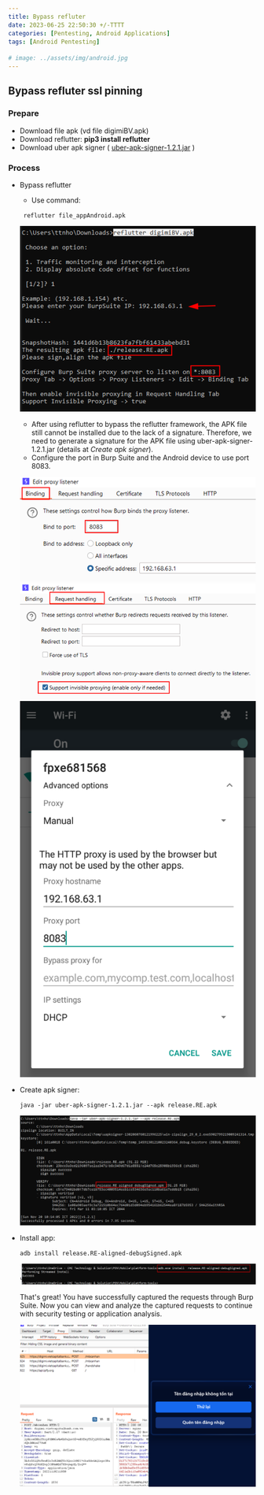 ```yaml
---
title: Bypass refluter 
date: 2023-06-25 22:50:30 +/-TTTT
categories: [Pentesting, Android Applications]
tags: [Android Pentesting] 

# image: ../assets/img/android.jpg
---
```


## Bypass refluter ssl pinning
### Prepare
- Download file apk (vd file digimiBV.apk)
- Download reflutter: 
	**pip3 install reflutter**
- Download uber apk signer ( [uber-apk-signer-1.2.1.jar](https://github.com/patrickfav/uber-apk-signer/releases/download/v1.2.1/uber-apk-signer-1.2.1.jar) )
### Process
- Bypass reflutter
	- Use command: 
    
    ```shell
     reflutter file_appAndroid.apk
    ```
   
	
	![](/assets/img/android/refluterRun.png)
	
	- After using reflutter to bypass the reflutter framework, the APK file still cannot be installed due to the lack of a signature. Therefore, we need to generate a signature for the APK file using uber-apk-signer-1.2.1.jar (details at *Create apk signer*).
	- Configure the port in Burp Suite and the Android device to use port 8083.
	
	![](/assets/img/android/Pasted%20image%2020221121092422.png)
	![](/assets/img/android/Pasted%20image%2020221121092451.png)
	![](/assets/img/android/Pasted%20image%2020221121092506.png)
	
- Create apk signer:

    ```shell
    java -jar uber-apk-signer-1.2.1.jar --apk release.RE.apk
    ```
	![](/assets/img/android/Pasted%20image%2020221121092520.png)

- Install app: 

    ```shell
    adb install release.RE-aligned-debugSigned.apk
    ```
	
	![](/assets/img/android/Pasted%20image%2020221121092544.png)
	
	That's great! You have successfully captured the requests through Burp Suite. Now you can view and analyze the captured requests to continue with security testing or application analysis.
	
	![](/assets/img/android/Pasted%20image%2020221121092559.png)